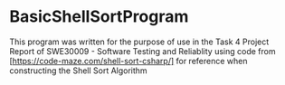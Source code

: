 # BasicShellSortProgram

This program was written for the purpose of use in the Task 4 Project Report of SWE30009 - Software Testing and Reliablity using code from [https://code-maze.com/shell-sort-csharp/] for reference when constructing the Shell Sort Algorithm
